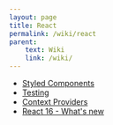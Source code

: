 ```yaml
---
layout: page
title: React
permalink: /wiki/react
parent:
    text: Wiki
    link: /wiki/
---
```


- [Styled Components](/wiki/react/styled-components)
- [Testing](/wiki/react/styled-components)
- [Context Providers](/wiki/react/context-providers)
- [React 16 - What's new](/wiki/react/react-16-features)